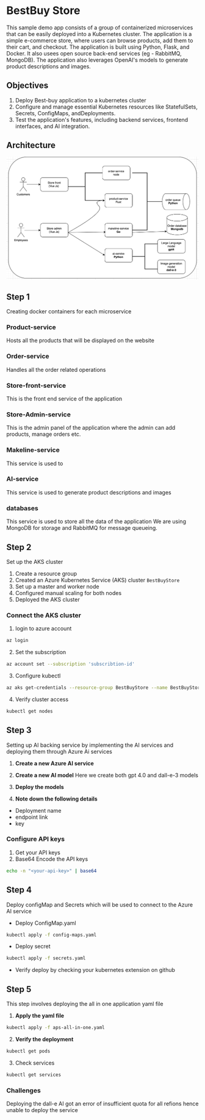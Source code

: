 # BestBuy Store 
This sample demo app consists of a group of containerized microservices that can be easily deployed into a Kubernetes cluster. The application is a simple e-commerce store, where users can browse products, add them to their cart, and checkout. The application is built using Python, Flask, and Docker. It also usees open source back-end services (eg - RabbitMQ, MongoDB). The application also leverages OpenAI's models to generate product descriptions and images.

## Objectives
1. Deploy Best-buy application to a kubernetes cluster
2. Configure and manage essential Kubernetes resources like StatefulSets, Secrets, ConfigMaps, andDeployments.
3. Test the application's features, including backend services, frontend interfaces, and AI integration.

## Architecture
![architecture image](image.png)
## Step 1
Creating docker containers for each microservice
### Product-service
Hosts all the products that will be displayed on the website
### Order-service
Handles all the order related operations
### Store-front-service
This is the front end service of the application
### Store-Admin-service
This is the admin panel of the application where the admin can add products, manage orders etc.
### Makeline-service
This service is used to 
### AI-service
This service is used to generate product descriptions and images
### databases
This service is used to store all the data of the application 
We are using MongoDB for storage and RabbitMQ for message queueing.

## Step 2
Set up the AKS cluster
1. Create a resource group
2. Created an Azure Kubernetes Service (AKS) cluster  `BestBuyStore`
3. Set up a master and worker node
4. Configured manual scaling for both nodes
5. Deployed the AKS cluster

### Connect the AKS cluster
1. login to azure account 

```bash
az login
```
2. Set the subscription

```bash
az account set --subscription 'subscribtion-id'
```
3. Configure kubectl

```bash
az aks get-credentials --resource-group BestBuyStore --name BestBuyStoreCluster
```
4. Verify cluster access

```bash
kubectl get nodes
```
## Step 3 
Setting up AI backing service by implementing the AI services and deploying them through Azure Ai services

1. **Create a new Azure AI service**
2. **Create a new AI model**
    Here we create both gpt 4.0 and dall-e-3 models

3. **Deploy the models**
4. **Note down the following details**
- Deployment name
- endpoint link
- key

### Configure API keys
1. Get your API keys
2. Base64 Encode the API keys

```bash
echo -n "<your-api-key>" | base64
```

## Step 4
Deploy configMap and Secrets which will be used to connect to the Azure AI service
- Deploy ConfigMap.yaml

```bash
kubectl apply -f config-maps.yaml
```

- Deploy secret
```bash
kubectl apply -f secrets.yaml
```

- Verify deploy by checking your kubernetes extension on github

## Step 5
This step involves deploying the all in one application yaml file

1. **Apply the yaml file**

```bash
kubectl apply -f aps-all-in-one.yaml
```
2. **Verify the deployment**

```bash
kubectl get pods
```

3. Check services

```bash
kubectl get services
```


### Challenges
Deploying the dall-e AI got an error of insufficient quota for all refions hence unable to deploy the service
